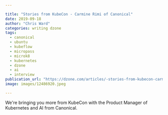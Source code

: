 ```yaml
---

title: "Stories from KubeCon - Carmine Rimi of Canonical"
date: 2019-09-18
author: "Chris Ward"
categories: writing dzone
tags: 
  - canonical
  - ubuntu
  - kubeflow
  - micropass
  - microk8
  - kubernetes
  - dzone
  - ai
  - interview
publication_url: "https://dzone.com/articles/-stories-from-kubecon-carmine-rimi-of-canonical"
image: images/12486920.jpeg

---
```

We're bringing you more from KubeCon with the Product Manager of Kubernetes and AI from Canonical.

